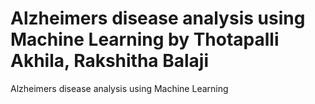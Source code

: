# Alzheimers disease analysis using Machine Learning by Thotapalli Akhila, Rakshitha Balaji
Alzheimers disease analysis using Machine Learning
